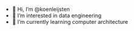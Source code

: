 - 👋 Hi, I’m @koenleijsten
- 👀 I’m interested in data engineering
- 🌱 I’m currently learning computer architecture

<!---
koenleijsten/koenleijsten is a ✨ special ✨ repository because its `README.md` (this file) appears on your GitHub profile.
You can click the Preview link to take a look at your changes.
--->
